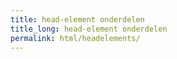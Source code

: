 ```yaml
---
title: head-element onderdelen
title_long: head-element onderdelen
permalink: html/headelements/
---
```


